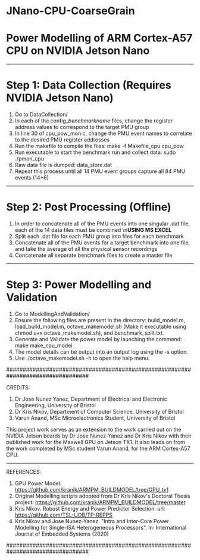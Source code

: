 # JNano-CPU-CoarseGrain
# Power Modelling of ARM Cortex-A57 CPU on NVIDIA Jetson Nano

*******************************************************************************
# Step 1: Data Collection (Requires NVIDIA Jetson Nano)
1)  Go to DataCollection/
2)  In each of the config_*benchmarkname* files, change the register address values to correspond to the target PMU group
3)  In line 30 of cpu_pow_mon.c, change the PMU event names to correlate to the desired PMU register addresses
4)  Run the makefile to compile the files: 
            make -f Makefile_cpu cpu_pow
4)  Run executable to start the benchmark run and collect data: 
            sudo ./pmon_cpu
5)  Raw data file is dumped: 
            data_store.dat
6)  Repeat this process until all 14 PMU event groups capture all 84 PMU events (14*6)
*******************************************************************************

# Step 2: Post Processing (Offline)
1)  In order to concatenate all of the PMU events into one singular .dat file, each of the 14 data files must be combined
\n**USING MS EXCEL**
2)  Split each .dat file for each PMU group into files for each benchmark
3)  Concatenate all of the PMU events for a target benchmark into one file, and take the average of all the physical sensor recordings
4)  Concatenate all separate benchmark files to create a master file
***********************************************************************************

# Step 3: Power Modelling and Validation
1)  Go to ModellingAndValidation/
2)  Ensure the following files are present in the directory:
	   build_model.m,
	   load_build_model.m,
	   octave_makemodel.sh (Make it executable using chmod u+x
    octave_makemodel.sh), and
	   benchmark_split.txt.
3)  Generate and Validate the power model by launching the command: 
            make make_cpu_model
4)  The model details can be output into an output log using the -s option.
5)  Use ./octave_makemodel.sh -h to open the help menu.

#################################################################################

CREDITS:
1)  Dr Jose Nunez Yanez, Department of Electrical and Electronic Engineering, University of Bristol
2)  Dr Kris Nikov, Department of Computer Science, University of Bristol
3)  Varun Anand, MSc Microelectronics Student, University of Bristol

This project work serves as an extension to the work carried out on the NVIDIA Jetson boards by Dr Jose Nunez-Yanez
and Dr Kris Nikov with their published work for the Maxwell GPU on Jetson TX1.
It also leads on from the work completed by MSc student Varun Anand, for the ARM Cortex-A57 CPU.
*********************************************************************************

REFERENCES:
1)  GPU Power Model: https://github.com/kranik/ARMPM_BUILDMODEL/tree/GPU_tx1
2)  Original Modelling scripts adopted from Dr Kris Nikov's Doctoral Thesis
    project: https://github.com/kranik/ARMPM_BUILDMODEL/tree/master
3)  Kris Nikov. Robust Energy and Power Predictor Selection. url: 
    https://github.com/TSL-UOB/TP-REPPS
4)  Kris Nikov and Jose Nunez-Yanez. "Intra and Inter-Core Power Modelling
    for Single-ISA Heterogeneous Processors". In: International Journal
    of Embedded Systems (2020)

#################################################################################
